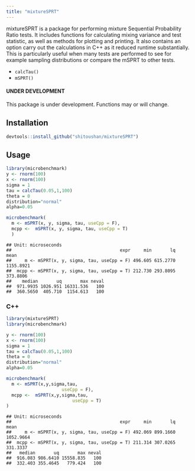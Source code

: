 ```yaml
---
title: "mixtureSPRT"
---
```




mixtureSPRT is a package for performing mixture Sequential Probability Ratio tests. It includes functions for calculating mixing variance and test statistic, as well as methods for plotting and printing. It also contains an option carry out the calculations in C++ as it reduced runtime substantially. This is particularly useful when many tests are performed to see for example sampling distributions or compare the mSPRT to other tests. 

- `calcTau()`
- `mSPRT()`

#### UNDER DEVELOPMENT
This package is under development. Functions may or will change.

## Installation


```r
devtools::install_github("shitoushan/mixtureSPRT")
```

## Usage


```r
library(microbenchmark)
y <- rnorm(100)
x <- rnorm(100)
sigma = 1
tau = calcTau(0.05,1,100)
theta = 0
distribution="normal"
alpha=0.05

microbenchmark(
  m <- mSPRT(x, y, sigma, tau, useCpp = F),
  mcpp <-  mSPRT(x, y, sigma, tau, useCpp = T)
  )
```

```
## Unit: microseconds
##                                         expr     min       lq      mean
##     m <- mSPRT(x, y, sigma, tau, useCpp = F) 496.605 615.2770 1155.8921
##  mcpp <- mSPRT(x, y, sigma, tau, useCpp = T) 212.730 293.8095  373.8806
##    median       uq       max neval
##  971.9935 1026.951 16331.536   100
##  360.5650  405.710  1154.613   100
```



### C++


```r
library(mixtureSPRT)
library(microbenchmark)

y <- rnorm(100)
x <- rnorm(100)
sigma = 1
tau = calcTau(0.05,1,100)
theta = 0
distribution="normal"
alpha=0.05

microbenchmark(
  m <- mSPRT(x,y,sigma,tau,
                     useCpp = F),
  mcpp <-  mSPRT(x,y,sigma,tau,
                         useCpp = T)
)
```

```
## Unit: microseconds
##                                         expr     min       lq      mean
##     m <- mSPRT(x, y, sigma, tau, useCpp = F) 492.069 899.1660 1052.9664
##  mcpp <- mSPRT(x, y, sigma, tau, useCpp = T) 211.314 307.0265  331.3337
##   median       uq       max neval
##  916.083 986.6410 15558.835   100
##  332.403 355.4645   779.424   100
```

